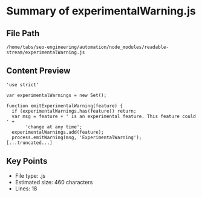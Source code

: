 # Summary of experimentalWarning.js
  
## File Path
`/home/tabs/seo-engineering/automation/node_modules/readable-stream/experimentalWarning.js`

## Content Preview
```
'use strict'

var experimentalWarnings = new Set();

function emitExperimentalWarning(feature) {
  if (experimentalWarnings.has(feature)) return;
  var msg = feature + ' is an experimental feature. This feature could ' +
       'change at any time';
  experimentalWarnings.add(feature);
  process.emitWarning(msg, 'ExperimentalWarning');
[...truncated...]
```

## Key Points
- File type: .js
- Estimated size: 460 characters
- Lines: 18
